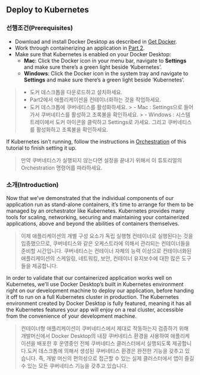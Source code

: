 ## Deploy to Kubernetes

### 선행조건(Prerequisites)

- Download and install Docker Desktop as described in [Get Docker](https://docs.docker.com/get-docker/).
- Work through containerizing an application in [Part 2](https://docs.docker.com/get-started/02_our_app/).
- Make sure that Kubernetes is enabled on your Docker Desktop:
    - **Mac**: Click the Docker icon in your menu bar, navigate to **Settings** and make sure there’s a green light
      beside ‘Kubernetes’.
    - **Windows**: Click the Docker icon in the system tray and navigate to **Settings** and make sure there’s a green
      light beside ‘Kubernetes’.

> - 도커 데스크톱을 다운로드하고 설치하세요.
> - Part2에서 애플리케이션을 컨테이너화하는 것을 작업하세요.
> - 도커 데스크톱에 쿠버네티스를 활성화하세요.
    > - Mac : Settings으로 들어가서 쿠버네티스를 활성하고 초록불을 확인하세요.
    > - Windows : 시스템 트레이에서 도커 아이콘을 클릭하고 Settings로 가세요. 그리고 쿠버네티스를 활성화하고 초록불을 확인하세요.

If Kubernetes isn’t running, follow the instructions
in [Orchestration](https://docs.docker.com/get-started/orchestration/) of this tutorial to finish setting it up.

> 만약 쿠버네티스가 실행되지 않는다면 설정을 끝내기 위해서 이 튜토리얼의 Orchestration 명령어를 따라하세요.

### 소개(Introduction)

Now that we’ve demonstrated that the individual components of our application run as stand-alone containers, it’s time
to arrange for them to be managed by an orchestrator like Kubernetes. Kubernetes provides many tools for scaling,
networking, securing and maintaining your containerized applications, above and beyond the abilities of containers
themselves.

> 이제 애플리케이션의 개별 구성 요소가 독립 실행형 컨테이너로 실행된다는 것을 입증했으므로, 쿠버네티스와 같은 오케스트라에 의해서 관리되는 컨테이너들을 준비할 시간입니다.
> 쿠버네티스는 컨테이너 자체의 능력 이상으로 컨테이너화된 애플리케이션의 스케일링, 네트워킹, 보안, 컨테이너 유지보수에 대한 많은 도구들을 제공합니다.

In order to validate that our containerized application works well on Kubernetes, we’ll use Docker Desktop’s built in
Kubernetes environment right on our development machine to deploy our application, before handing it off to run on a
full Kubernetes cluster in production. The Kubernetes environment created by Docker Desktop is fully featured, meaning
it has all the Kubernetes features your app will enjoy on a real cluster, accessible from the convenience of your
development machine.

> 컨테이너형 애플리케이션이 쿠버네티스에서 제대로 작동하는지 검증하기 위해 개발머신에서 Docker Desktop의 내장 쿠버네티스 환경을 사용하여 애플리케이션을 배포한 후 운영중인 전체 쿠버네티스 클러스터에서
> 실행되도록 제공합니다.도커 데스크톱에 의해서 생성된 쿠버네티스 환경은 완전한 기능을 갖추고 있습니다.
> 즉, 개발 머신의 편의성으로 접근할 수 있는 실제 클러스터에서 앱이 즐길 수 있는 모든 쿠버네티스 기능을 갖추고 있습니다.


